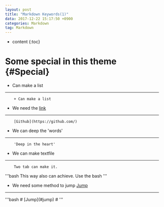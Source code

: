 ```yaml
---
layout: post
title: "Markdown Keywords(1)"
data: 2017-12-22 15:17:50 +0900
categories: Markdown
tag: Markdown
---
```


* content
{:toc}


Some special in this theme      {#Special}
==========================================
+ Can make a list
------------------------------------------
		+ Can make a list

+ We need the [link](http://github.com/)
------------------------------------------
		[Github](https://github.com/)

+ We can deep the 'words'
------------------------------------------
		'Deep in the heart'

+ We can make textfile
------------------------------------------
		Two tab can make it.

'''bash
This way also can achieve. Use the bash
'''

+ We need some method to jump [Jump](#jump)
------------------------------------------
<span id=jump>
'''bash		
#   [Jump](#jump)
#   <span id=jump>
'''
